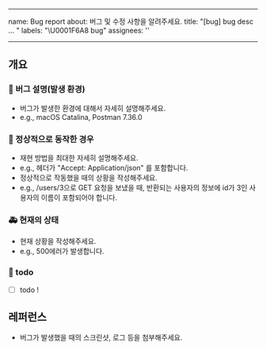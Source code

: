 
---
name: Bug report
about: 버그 및 수정 사항을 알려주세요.
title: "[bug] bug desc ... "
labels: "\U0001F6A8 bug"
assignees: ''

---
## 개요

### 🐞 버그 설명(발생 환경)
* 버그가 발생한 환경에 대해서 자세히 설명해주세요.
* e.g., macOS Catalina, Postman 7.36.0

### 🚗 정상적으로 동작한 경우
* 재현 방법을 최대한 자세히 설명해주세요.
* e.g., 헤더가 "Accept: Application/json" 를 포함합니다.
* 정상적으로 작동했을 때의 상황을 작성해주세요.
* e.g., /users/3으로 GET 요청을 보냈을 때, 반환되는 사용자의 정보에 id가 3인 사용자의 이름이 포함되어야 합니다.

### 🚑 현재의 상태
* 현재 상황을 작성해주세요.
* e.g., 500에러가 발생합니다.

### 📝 todo
- [ ] todo !


## 레퍼런스
* 버그가 발생했을 때의 스크린샷, 로그 등을 첨부해주세요.
